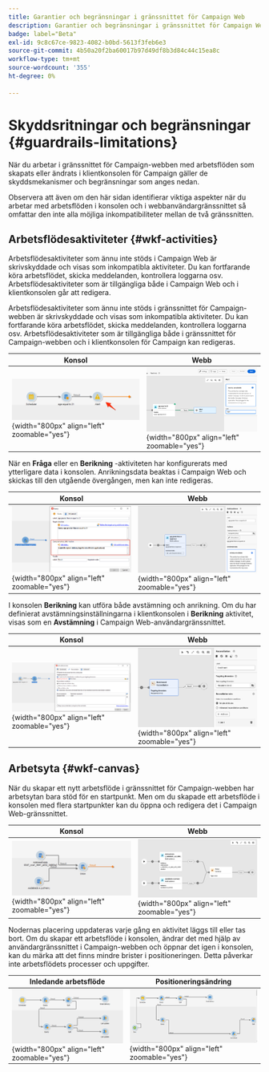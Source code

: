 ```yaml
---
title: Garantier och begränsningar i gränssnittet för Campaign Web
description: Garantier och begränsningar i gränssnittet för Campaign Web
badge: label="Beta"
exl-id: 9c8c67ce-9823-4082-b0bd-5613f3feb6e3
source-git-commit: 4b50a20f2ba60017b97d49df8b3d84c44c15ea8c
workflow-type: tm+mt
source-wordcount: '355'
ht-degree: 0%

---
```


# Skyddsritningar och begränsningar {#guardrails-limitations}

När du arbetar i gränssnittet för Campaign-webben med arbetsflöden som skapats eller ändrats i klientkonsolen för Campaign gäller de skyddsmekanismer och begränsningar som anges nedan.

Observera att även om den här sidan identifierar viktiga aspekter när du arbetar med arbetsflöden i konsolen och i webbanvändargränssnittet så omfattar den inte alla möjliga inkompatibiliteter mellan de två gränssnitten.

## Arbetsflödesaktiviteter {#wkf-activities}

Arbetsflödesaktiviteter som ännu inte stöds i Campaign Web är skrivskyddade och visas som inkompatibla aktiviteter. Du kan fortfarande köra arbetsflödet, skicka meddelanden, kontrollera loggarna osv. Arbetsflödesaktiviteter som är tillgängliga både i Campaign Web och i klientkonsolen går att redigera.

Arbetsflödesaktiviteter som ännu inte stöds i gränssnittet för Campaign-webben är skrivskyddade och visas som inkompatibla aktiviteter. Du kan fortfarande köra arbetsflödet, skicka meddelanden, kontrollera loggarna osv. Arbetsflödesaktiviteter som är tillgängliga både i gränssnittet för Campaign-webben och i klientkonsolen för Campaign kan redigeras.

| Konsol | Webb |
| --- | --- |
| ![](assets/limitations-activities-console.png){width="800px" align="left" zoomable="yes"} | ![](assets/limitations-activities-web.png){width="800px" align="left" zoomable="yes"} |

När en **Fråga** eller en **Berikning** -aktiviteten har konfigurerats med ytterligare data i konsolen. Anrikningsdata beaktas i Campaign Web och skickas till den utgående övergången, men kan inte redigeras.

| Konsol | Webb |
| --- | --- |
| ![](assets/limitations-options-console.png){width="800px" align="left" zoomable="yes"} | ![](assets/limitations-options-web.png){width="800px" align="left" zoomable="yes"} |

I konsolen **Berikning** kan utföra både avstämning och anrikning. Om du har definierat avstämningsinställningarna i klientkonsolen i **Berikning** aktivitet, visas som en **Avstämning** i Campaign Web-användargränssnittet.

| Konsol | Webb |
| --- | --- |
| ![](assets/limitations-enrichment-console.png){width="800px" align="left" zoomable="yes"} | ![](assets/limitations-enrichment-web.png){width="800px" align="left" zoomable="yes"} |

## Arbetsyta {#wkf-canvas}

När du skapar ett nytt arbetsflöde i gränssnittet för Campaign-webben har arbetsytan bara stöd för en startpunkt. Men om du skapade ett arbetsflöde i konsolen med flera startpunkter kan du öppna och redigera det i Campaign Web-gränssnittet.

| Konsol | Webb |
| --- | --- |
| ![](assets/limitations-multiple-console.png){width="800px" align="left" zoomable="yes"} | ![](assets/limitations-multiple-web.png){width="800px" align="left" zoomable="yes"} |

Nodernas placering uppdateras varje gång en aktivitet läggs till eller tas bort. Om du skapar ett arbetsflöde i konsolen, ändrar det med hjälp av användargränssnittet i Campaign-webben och öppnar det igen i konsolen, kan du märka att det finns mindre brister i positioneringen. Detta påverkar inte arbetsflödets processer och uppgifter.

| Inledande arbetsflöde | Positioneringsändring |
| --- | --- |
| ![](assets/limitations-positioning1.png){width="800px" align="left" zoomable="yes"} | ![](assets/limitations-positioning2.png){width="800px" align="left" zoomable="yes"} |
